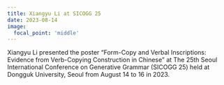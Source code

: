 ```yaml
---
title: Xiangyu Li at SICOGG 25 
date: 2023-08-14
image:
  focal_point: 'middle'
---
```


Xiangyu Li presented the poster “Form-Copy and Verbal Inscriptions: Evidence from Verb-Copying Construction in Chinese” at The 25th Seoul International Conference on Generative Grammar (SICOGG 25) held at Dongguk University, Seoul from August 14 to 16 in 2023.

<!--more-->

